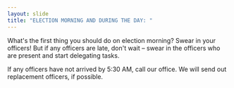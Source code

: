 ```yaml
---
layout: slide
title: "ELECTION MORNING AND DURING THE DAY: "
---
```


What&#39;s the first thing you should do on election morning? Swear in your officers! But if any officers are late, don&#39;t wait – swear in the officers who are present and start delegating tasks.

If any officers have not arrived by 5:30 AM, call our office. We will send out replacement officers, if possible.